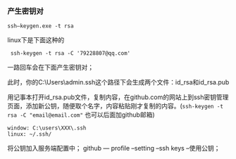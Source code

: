 ### 产生密钥对

```
ssh–keygen.exe -t rsa
```
linux下是下面这种的
```
 ssh-keygen -t rsa -C '79228807@qq.com'
```


 一路回车会在下面产生密钥对；

此时，你的C:\Users\admin\.ssh这个路径下会生成两个文件：id_rsa和id_rsa.pub

用记事本打开id_rsa.pub文件，复制内容，在github.com的网站上到ssh密钥管理页面，添加新公钥，随便取个名字，内容粘贴刚才复制的内容。(`ssh-keygen -t rsa -C "email@email.com"`  也可以后面加github邮箱)

```
window: C:\users\XXX\.ssh
linux: ~/.ssh/
```

将公钥加入服务端配置中；
github — profile –setting –ssh keys –使用公钥；